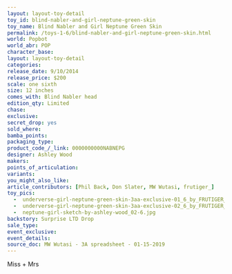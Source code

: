 ```yaml
---
layout: layout-toy-detail 
toy_id: blind-nabler-and-girl-neptune-green-skin
toy_name: Blind Nabler and Girl Neptune Green Skin
permalink: /toys-1-6/blind-nabler-and-girl-neptune-green-skin.html
world: Popbot
world_abr: POP
character_base: 
layout: layout-toy-detail
categories: 
release_date: 9/10/2014
release_price: $200 
scale: one sixth
size: 12 inches
comes_with: Blind Nabler head
edition_qty: Limited
chase: 
exclusive: 
secret_drop: yes
sold_where: 
bamba_points: 
packaging_type: 
product_code_/_link: 0000000000NABNEPG
designer: Ashley Wood
makers: 
points_of_articulation: 
variants: 
you_might_also_like: 
article_contributors: [Phil Back, Don Slater, MW Wutasi, frutiger_]
toy_pics: 
  -  underverse-girl-neptune-green-skin-3aa-exclusive-01_6_by_FRUTIGER_.jpg
  -  underverse-girl-neptune-green-skin-3aa-exclusive-02_6_by_FRUTIGER_.jpg
  -  neptune-girl-sketch-by-ashley-wood_02-6.jpg
backstory: Surprise LTD Drop
sale_type: 
event_exclusive: 
event_details: 
source_doc: MW Wutasi - 3A spreadsheet - 01-15-2019
---
```

Miss + Mrs
